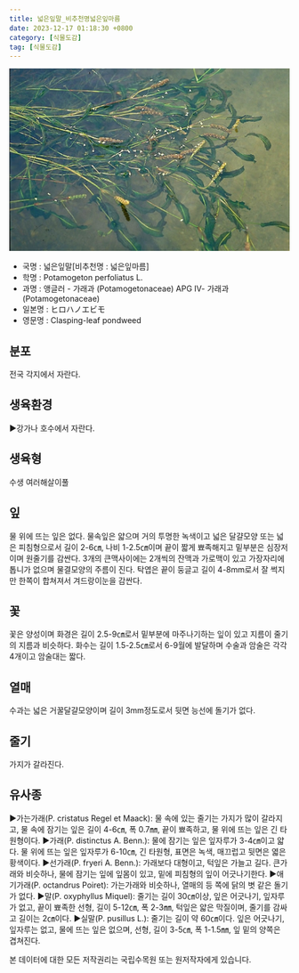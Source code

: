 ```yaml
---
title: 넓은잎말_비추천명넓은잎마름
date: 2023-12-17 01:18:30 +0800
category: [식물도감]
tag: [식물도감]
---
```




![넓은잎말[비추천명 : 넓은잎마름]](/assets/img/fileUpload/plants/basic/Potamogetonaceae/Potamogeton/12206/12206_1_th2.jpg)
- 국명 : 넓은잎말[비추천명 : 넓은잎마름]
- 학명 : Potamogeton perfoliatus L.
- 과명 : 앵글러 - 가래과 (Potamogetonaceae) APG Ⅳ- 가래과 (Potamogetonaceae)
- 일본명 : ヒロハノエビモ
- 영문명 : Clasping-leaf pondweed


## 분포
전국 각지에서 자란다.
## 생육환경
▶강가나 호수에서 자란다.
## 생육형
수생 여러해살이풀
## 잎
물 위에 뜨는 잎은 없다. 물속잎은 얇으며 거의 투명한 녹색이고 넓은 달걀모양 또는 넓은 피침형으로서 길이 2-6㎝, 나비 1-2.5㎝이며 끝이 짧게 뾰족해지고 밑부분은 심장저이며 원줄기를 감싼다. 3개의 큰맥사이에는 2개씩의 잔맥과 가로맥이 있고 가장자리에 톱니가 없으며 물결모양의 주름이 진다. 탁엽은 끝이 둥글고 길이 4-8mm로서 잘 썩지만 한쪽이 합쳐져서 겨드랑이눈을 감싼다.
## 꽃
꽃은 양성이며 화경은 길이 2.5-9㎝로서 밑부분에 마주나기하는 잎이 있고 지름이 줄기의 지름과 비슷하다. 화수는 길이 1.5-2.5㎝로서 6-9월에 발달하며 수술과 암술은 각각 4개이고 암술대는 짧다.
## 열매
수과는 넓은 거꿀달걀모양이며 길이 3mm정도로서 뒷면 능선에 돌기가 없다.
## 줄기
가지가 갈라진다.
## 유사종
▶가는가래(P. cristatus Regel et Maack): 물 속에 있는 줄기는 가지가 많이 갈라지고, 물 속에 잠기는 잎은 길이 4-6㎝, 폭 0.7㎜, 끝이 뾰족하고, 물 위에 뜨는 잎은 긴 타원형이다.
▶가래(P. distinctus A. Benn.): 물에 잠기는 잎은 잎자루가 3-4㎝이고 얇다. 물 위에 뜨는 잎은 잎자루가 6-10㎝, 긴 타원형, 표면은 녹색, 매끄럽고 뒷면은 엷은 황색이다. 
▶선가래(P. fryeri A. Benn.): 가래보다 대형이고, 턱잎은 가늘고 길다. 큰가래와 비슷하나, 물에 잠기는 잎에 잎몸이 있고, 밑에 피침형의 잎이 어긋나기한다.
▶애기가래(P. octandrus Poiret): 가는가래와 비슷하나, 열매의 등 쪽에 닭의 볏 같은 돌기가 없다. 
▶말(P. oxyphyllus Miquel): 줄기는 길이 30㎝이상, 잎은 어긋나기, 잎자루가 없고, 끝이 뾰족한 선형, 길이 5-12㎝, 폭 2-3㎜, 턱잎은 얇은 막질이며, 줄기를 감싸고 길이는 2㎝이다. 
▶실말(P. pusillus L.): 줄기는 길이 약 60㎝이다. 잎은 어긋나기, 잎자루는 없고, 물에 뜨는 잎은 없으며, 선형, 길이 3-5㎝, 폭 1-1.5㎜, 잎 밑의 양쪽은 겹쳐진다.






본 데이터에 대한 모든 저작권리는 국립수목원 또는 원저작자에게 있습니다.
